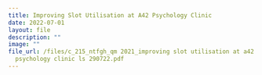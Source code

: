 ```yaml
---
title: Improving Slot Utilisation at A42 Psychology Clinic
date: 2022-07-01
layout: file
description: ""
image: ""
file_url: /files/c_215_ntfgh_qm 2021_improving slot utilisation at a42
  psychology clinic ls 290722.pdf
---
```

